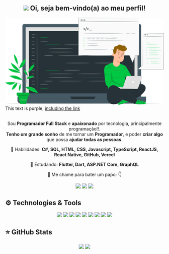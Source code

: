 <span align="center">

## <img src="#" width="30px"> Oi, seja bem-vindo(a) ao meu perfil!</h2>

</span>

<div align="center">

<img src="https://raw.githubusercontent.com/GustavoSaraiva-Dev/GustavoSaraiva-Dev/main/codeguy.png" width="700px" />

</div>

<div class="text-purple">
  This text is purple, <a href="#" class="text-inherit">including the link</a>
</div>

<br>
<p align="center">  
  Sou <strong>Programador Full Stack</strong> e <strong>apaixonado</strong> por tecnologia, principalmente programação!!.<br />
<strong>Tenho um grande sonho</strong> de me tornar um <strong>Programador,</strong>
e poder <strong>criar algo</strong> que possa <strong>ajudar todas as pessoas</strong>.
</p>

<p align="center">
  🏁 Habilidades: <strong>C#, SQL, HTML, CSS, Javascript, TypeScript, ReactJS, React Native, GitHub, Vercel</strong>
</p>

<p align="center">
  🚀  Estudando: <strong>Flutter, Dart, ASP.NET Core, GraphQL</strong>
</p>

<p align="center">
  💬 Me chame para bater um papo: 👇
</p>

<p align="center">  
  <a href="https://www.instagram.com/guh.saraiva/" target="_blank" alt="Instagram">
  <img src="https://img.shields.io/badge/-Instagram-DF0174?style=flat-square&logo=instagram&logoColor=white&link=https://www.instagram.com/guh.saraiva/"/></a>
  
  <a href="https://www.facebook.com/lg.saraiva" target="_blank" alt="Facebook">
  <img src="https://img.shields.io/badge/-Facebook-3b5998?style=flat-square&colorA=black&logo=facebook&logoColor=white&link=https://www.facebook.com/lg.saraiva/"/></a>
  
  <a href="https://www.linkedin.com/in/luiz-gustavo-saraiva/" target="_blank" alt="Linkedin">
  <img src="https://img.shields.io/badge/-Linkedin-0e76a8?style=flat-square&logo=Linkedin&logoColor=white&link=https://www.linkedin.com/in/luiz-gustavo-saraiva/" /></a>
</p>  

## ⚙ Technologies & Tools

<p align="center">
  
 
 <img src="https://img.shields.io/badge/-javascript-%23F7DF1E?style=flat-square&logo=javascript&logoColor=black" height="25"/>
 
 <img src="https://img.shields.io/badge/-typecript-%23007ACC?style=flat-square&logo=typescript&logoColor=white" height="25"/>


<img src="https://img.shields.io/badge/react%20-%2320232a.svg?&style=for-the-badge&logo=react&logoColor=%2361DAFB" height="25"/>
<img src="https://img.shields.io/badge/react%20-%2320232a.svg?&style=for-the-badge&logo=react&logoColor=%2361DAFB" height="25"/>
<img src="https://img.shields.io/badge/bootstrap%20-%23563D7C.svg?&style=for-the-badge&logo=bootstrap&logoColor=white" height="25"/>
<img src="https://img.shields.io/badge/-npm-CB3837?style=flat-square&logo=npm" height="25"/>
<img src="https://img.shields.io/badge/-GitHub-181717?style=flat-square&logo=github" height="25"/>
<img src="https://img.shields.io/badge/CSS3-1572B6.svg?&style=for-the-badge&logo=css3&logoColor=white" height="25"/>
<img src="https://img.shields.io/badge/firebase-%23F7DF1E.svg?&style=for-the-badge&logo=firebase&logoColor=white" height="25"/>

</p>

## ⭐ GitHub Stats

<p align = "center">
  <img src = "https://github-readme-stats.vercel.app/api?username=gustavosaraiva-dev&show_icons=true&theme=tokyonight&line_height=27">
  <img src = "https://github-readme-stats.vercel.app/api/top-langs/?username=gustavosaraiva-dev&hide=css,java,html&theme=tokyonight">
</p>
